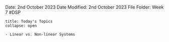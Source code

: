 Date: 2nd October 2023
Date Modified: 2nd October 2023
File Folder: Week 7
#DSP

```ad-abstract
title: Today's Topics
collapse: open

- Linear vs. Non-linear Systems

```



